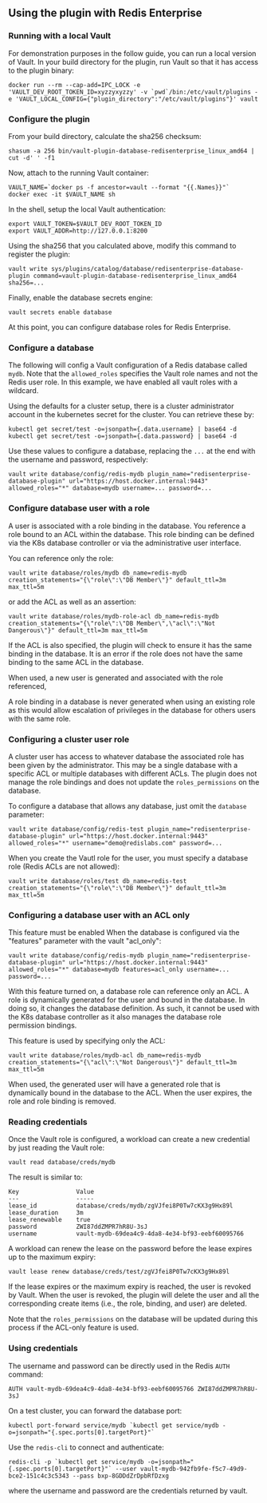 ## Using the plugin with Redis Enterprise

### Running with a local Vault

For demonstration purposes in the follow guide, you can run a local version
of Vault. In your build directory for the plugin, run Vault so that it has access to the
plugin binary:

```
docker run --rm --cap-add=IPC_LOCK -e 'VAULT_DEV_ROOT_TOKEN_ID=xyzzyxyzzy' -v `pwd`/bin:/etc/vault/plugins -e 'VAULT_LOCAL_CONFIG={"plugin_directory":"/etc/vault/plugins"}' vault
```

### Configure the plugin

From your build directory, calculate the sha256 checksum:

```
shasum -a 256 bin/vault-plugin-database-redisenterprise_linux_amd64 | cut -d' ' -f1
```

Now, attach to the running Vault container:

```
VAULT_NAME=`docker ps -f ancestor=vault --format "{{.Names}}"`
docker exec -it $VAULT_NAME sh
```

In the shell, setup the local Vault authentication:

```
export VAULT_TOKEN=$VAULT_DEV_ROOT_TOKEN_ID
export VAULT_ADDR=http://127.0.0.1:8200
```

Using the sha256 that you calculated above, modify this command to
register the plugin:

```
vault write sys/plugins/catalog/database/redisenterprise-database-plugin command=vault-plugin-database-redisenterprise_linux_amd64 sha256=...
```

Finally, enable the database secrets engine:

```
vault secrets enable database
```

At this point, you can configure database roles for Redis Enterprise.

### Configure a database

The following will config a Vault configuration of a Redis database called `mydb`. Note
that the `allowed_roles` specifies the Vault role names and not the Redis user role. In
this example, we have enabled all vault roles with a wildcard.

Using the defaults for a cluster setup, there is a cluster administrator account
in the kubernetes secret for the cluster. You can retrieve these by:

```
kubectl get secret/test -o=jsonpath={.data.username} | base64 -d
kubectl get secret/test -o=jsonpath={.data.password} | base64 -d
```

Use these values to configure a database, replacing the `...` at the end with
the username and password, respectively:

```
vault write database/config/redis-mydb plugin_name="redisenterprise-database-plugin" url="https://host.docker.internal:9443" allowed_roles="*" database=mydb username=... password=...
```


### Configure database user with a role

A user is associated with a role binding in the database. You
reference a role bound to an ACL within the database. This role binding
can be defined via the K8s database controller or via the administrative
user interface.

You can reference only the role:

```
vault write database/roles/mydb db_name=redis-mydb creation_statements="{\"role\":\"DB Member\"}" default_ttl=3m max_ttl=5m
```

or add the ACL as well as an assertion:

```
vault write database/roles/mydb-role-acl db_name=redis-mydb creation_statements="{\"role\":\"DB Member\",\"acl\":\"Not Dangerous\"}" default_ttl=3m max_ttl=5m
```

If the ACL is also specified, the plugin will check to ensure it has the same
binding in the database. It is an error if the role does not have the same
binding to the same ACL in the database.

When used, a new user is generated and associated with the role referenced,

A role binding in a database is never generated when using an existing role as this would
allow escalation of privileges in the database for others users with the same role.

### Configuring a cluster user role

A cluster user has access to whatever database the associated role has been
given by the administrator. This may be a single database with a specific
ACL or multiple databases with different ACLs. The plugin does not manage
the role bindings and does not update the `roles_permissions` on the
database.

To configure a database that allows any database, just omit the `database`
parameter:

```
vault write database/config/redis-test plugin_name="redisenterprise-database-plugin" url="https://host.docker.internal:9443" allowed_roles="*" username="demo@redislabs.com" password=...
```

When you create the Vautl role for the user, you must specify a database role
(Redis ACLs are not allowed):

```
vault write database/roles/test db_name=redis-test creation_statements="{\"role\":\"DB Member\"}" default_ttl=3m max_ttl=5m
```

### Configuring a database user with an ACL only

This feature must be enabled When the database is configured via the "features"
parameter with the vault "acl_only":

```
vault write database/config/redis-mydb plugin_name="redisenterprise-database-plugin" url="https://host.docker.internal:9443" allowed_roles="*" database=mydb features=acl_only username=... password=...
```

With this feature turned on, a database role can reference only an ACL. A role
is dynamically generated for the user and bound in the database. In doing
so, it changes the database definition. As such, it cannot be used with the
K8s database controller as it also manages the database role permission bindings.

This feature is used by specifying only the ACL:

```
vault write database/roles/mydb-acl db_name=redis-mydb creation_statements="{\"acl\":\"Not Dangerous\"}" default_ttl=3m max_ttl=5m
```

When used, the generated user will have a generated role that is dynamically
bound in the database to the ACL. When the user expires, the role and role
binding is removed.


### Reading credentials

Once the Vault role is configured, a workload can create a new credential by just
reading the Vault role:

```
vault read database/creds/mydb
```

The result is similar to:

```
Key                Value
---                -----
lease_id           database/creds/mydb/zgVJfei8P0Tw7cKX3g9Hx89l
lease_duration     3m
lease_renewable    true
password           ZWI87ddZMPR7hR8U-3sJ
username           vault-mydb-69dea4c9-4da8-4e34-bf93-eebf60095766
```

A workload can renew the lease on the password before the lease expires up to the maximum expiry:

```
vault lease renew database/creds/test/zgVJfei8P0Tw7cKX3g9Hx89l
```

If the lease expires or the maximum expiry is reached, the user is revoked by
Vault. When the user is revoked, the plugin will delete the user and all
the corresponding create items (i.e., the role, binding, and user) are deleted.

Note that the `roles_permissions` on the database will be updated during this process
if the ACL-only feature is used.

### Using credentials

The username and password can be directly used in the Redis `AUTH` command:

```
AUTH vault-mydb-69dea4c9-4da8-4e34-bf93-eebf60095766 ZWI87ddZMPR7hR8U-3sJ
```

On a test cluster, you can forward the database port:

```
kubectl port-forward service/mydb `kubectl get service/mydb -o=jsonpath="{.spec.ports[0].targetPort}"`
```

Use the `redis-cli` to connect and authenticate:

```
redis-cli -p `kubectl get service/mydb -o=jsonpath="{.spec.ports[0].targetPort}"` --user vault-mydb-942fb9fe-f5c7-49d9-bce2-151c4c3c5343 --pass bxp-8GDDdZrDpbRfDzxg
```

where the username and password are the credentials returned by vault.
